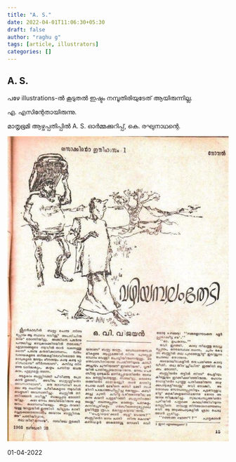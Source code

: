 ```yaml
---
title: "A. S."
date: 2022-04-01T11:06:30+05:30
draft: false
author: "raghu g"
tags: [article, illustrators]
categories: []
---
```


## A. S.

പഴേ illustrations-ൽ കൂടുതൽ ഇഷ്ടം നമ്പൂതിരിയുടേത്‌‌ ആയിരുന്നില്ല.

എ. എസിന്റേതായിരുന്നു.

മാതൃഭൂമി ആഴ്ചപ്പതിപ്പിൽ A. S. ഓർമ്മക്കുറിപ്പ്, കെ. രഘുനാഥന്റെ.

![khasak](E0B39980-10C4-4546-AD23-04DD5158712B.jpeg)


01-04-2022